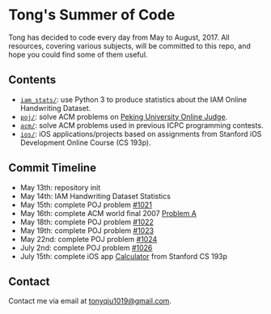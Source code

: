# Tong's Summer of Code

Tong has decided to code every day from May to August, 2017. All resources, covering various subjects, will be committed to this repo, and hope you could find some of them useful.

## Contents

- [`iam_stats/`](iam_stats/): use Python 3 to produce statistics about the IAM Online Handwriting Dataset.
- [`poj/`](poj/): solve ACM problems on [Peking University Online Judge](http://poj.org/).
- [`acm/`](acm/): solve ACM problems used in previous ICPC programming contests.
- [`ios/`](ios/): iOS applications/projects based on assignments from Stanford iOS Development Online Course (CS 193p).

## Commit Timeline

- May 13th: repository init
- May 14th: IAM Handwriting Dataset Statistics
- May 15th: complete POJ problem [\#1021](poj/1021.cpp)
- May 16th: complete ACM world final 2007 [Problem A](acm/wf2007/a.cpp)
- May 18th: complete POJ problem [\#1022](poj/1022.cpp)
- May 19th: complete POJ problem [\#1023](poj/1023.cpp)
- May 22nd: complete POJ problem [\#1024](poj/1024.cpp)
- July 2nd: complete POJ problem [\#1026](poj/1026.cpp)
- July 15th: complete iOS app [Calculator](ios/Calculator/) from Stanford CS 193p

## Contact

Contact me via email at [tonyqiu1019@gmail.com](mailto:tonyqiu1019@gmail.com).

